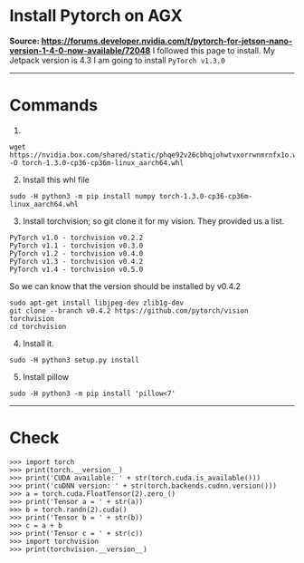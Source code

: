 # Install Pytorch on AGX

**Source: https://forums.developer.nvidia.com/t/pytorch-for-jetson-nano-version-1-4-0-now-available/72048**
I followed this page to install.
My Jetpack version is 4.3
I am going to install `PyTorch v1.3.0`

---
# Commands

1. 
```
wget https://nvidia.box.com/shared/static/phqe92v26cbhqjohwtvxorrwnmrnfx1o.whl -O torch-1.3.0-cp36-cp36m-linux_aarch64.whl
```

2. Install this whl file
```
sudo -H python3 -m pip install numpy torch-1.3.0-cp36-cp36m-linux_aarch64.whl
```

3. Install torchvision; so git clone it for my vision. 
They provided us a list.
```
PyTorch v1.0 - torchvision v0.2.2
PyTorch v1.1 - torchvision v0.3.0
PyTorch v1.2 - torchvision v0.4.0
PyTorch v1.3 - torchvision v0.4.2
PyTorch v1.4 - torchvision v0.5.0
```
So we can know that the version should be installed by v0.4.2
```
sudo apt-get install libjpeg-dev zlib1g-dev
git clone --branch v0.4.2 https://github.com/pytorch/vision torchvision
cd torchvision
```

4. Install it.
```
sudo -H python3 setup.py install
```

5. Install pillow
```
sudo -H python3 -m pip install 'pillow<7'
```

---
# Check

```
>>> import torch
>>> print(torch.__version__)
>>> print('CUDA available: ' + str(torch.cuda.is_available()))
>>> print('cuDNN version: ' + str(torch.backends.cudnn.version()))
>>> a = torch.cuda.FloatTensor(2).zero_()
>>> print('Tensor a = ' + str(a))
>>> b = torch.randn(2).cuda()
>>> print('Tensor b = ' + str(b))
>>> c = a + b
>>> print('Tensor c = ' + str(c))
>>> import torchvision
>>> print(torchvision.__version__)
```